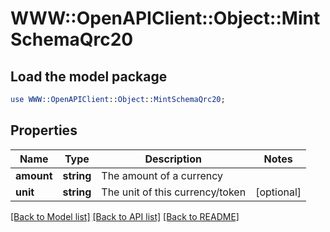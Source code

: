 # WWW::OpenAPIClient::Object::MintSchemaQrc20

## Load the model package
```perl
use WWW::OpenAPIClient::Object::MintSchemaQrc20;
```

## Properties
Name | Type | Description | Notes
------------ | ------------- | ------------- | -------------
**amount** | **string** | The amount of a currency | 
**unit** | **string** | The unit of this currency/token | [optional] 

[[Back to Model list]](../README.md#documentation-for-models) [[Back to API list]](../README.md#documentation-for-api-endpoints) [[Back to README]](../README.md)


